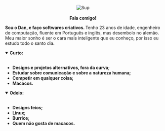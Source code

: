 <p align="center">
  <a href="https://daniellucas.dev" style="text-decoration: none; color: inherit;">
    <img src="https://static.wikia.nocookie.net/fallout/images/c/ca/Fo4_Intelligence.png/revision/latest/scale-to-width/360?cb=20151205213756" alt="Sup" /><br/><br/>
    <b> Fala comigo! </b>
  </a>
</p>

<b> Sou o Dan, e faço softwares criativos. </b>
Tenho 23 anos de idade, engenheiro de computação, fluente em Português e inglês, mas desembolo no alemão.
Meu maior sonho é ser o cara mais inteligente que eu conheço, por isso eu estudo todo o santo dia.

<details open="false">
  <summary> <b> Curto: </summary>
  <br>
  <ul>
    <li> Designs e projetos alternativos, fora da curva;</li>
    <li> Estudar sobre comunicação e sobre a natureza humana;</li>
    <li> Competir em qualquer coisa;</li>
    <li> Macacos.</li>
  </ul>
</details>
<details open="false">
  <summary> <b> Odeio: </summary>
  <br>
  <ul>
    <li> Designs feios;</li>
    <li> Linux;</li>
    <li> Burrice;</li>
    <li> Quem não gosta de macacos.</li>
  </ul>
</details>
